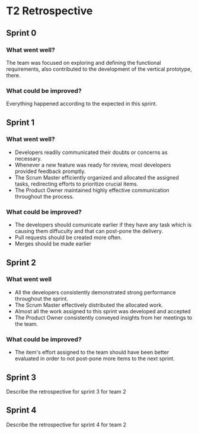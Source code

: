 # T2 Retrospective

## Sprint 0

### What went well?

The team was focused on exploring and defining the functional requirements, also contributed to the development of the vertical prototype, there.

### What could be improved?

Everything happened according to the expected in this sprint.

## Sprint 1

### What went well?

- Developers readily communicated their doubts or concerns as necessary.
- Whenever a new feature was ready for review, most developers provided feedback promptly.
- The Scrum Master efficiently organized and allocated the assigned tasks, redirecting efforts to prioritize crucial items.
- The Product Owner maintained highly effective communication throughout the process.

### What could be improved?

- The developers should comunicate earlier if they have any task which is causing them diffuculty and that can post-pone the delivery.
- Pull requests should be created more often.
- Merges should be made earlier
  
## Sprint 2

### What went well

- All the developers consistently demonstrated strong performance throughout the sprint.
- The Scrum Master effectively distributed the allocated work.
- Almost all the work assigned to this sprint was developed and accepted
- The Product Owner consistently conveyed insights from her meetings to the team.

### What could be improved?

- The item's effort assigned to the team should have been better evaluated in order to not post-pone more items to the next sprint.

## Sprint 3

Describe the retrospective for sprint 3 for team 2

## Sprint 4

Describe the retrospective for sprint 4 for team 2
